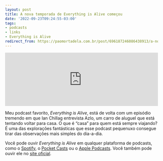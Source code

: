 ```yaml
---
layout: post
title: A nova temporada de Everything is Alive começou
date: '2022-09-23T09:24:55-03:00'
tags:
- podcasts
- links
- Everything is Alive
redirect_from: https://paomortadela.com.br/post/696187246086438913/a-nova-temporada-de-everything-is-alive-come%C3%A7ou
---
```

<iframe allow="autoplay *; encrypted-media *; fullscreen *; clipboard-write" frameborder="0" height="175" style="width:100%;max-width:660px;overflow:hidden;background:transparent;" sandbox="allow-forms allow-popups allow-same-origin allow-scripts allow-storage-access-by-user-activation allow-top-navigation-by-user-activation" src="https://embed.podcasts.apple.com/br/podcast/alzo-rental-car/id1388419519?i=1000580143704"></iframe>

Meu podcast favorito, _Everything is Alive_, está de volta com um episódio tremendo em que Ian Chillag entrevista Azlo, um carro de aluguel que está tentando voltar para casa. O que é “casa” para quem está sempre viajando? É uma das explorações fantásticas que esse podcast pequenuxo consegue tirar das observações mais simples do dia-a-dia.

Você pode ouvir _Everything is Alive_ em qualquer plataforma de podcasts, como o [Spotify](https://open.spotify.com/show/4MZrQOVRxXjUDlLjT5UQvr), o [Pocket Casts](https://pca.st/pb2C) ou o [Apple Podcasts](https://itunes.apple.com/us/podcast/everything-is-alive/id1388419519?mt=2). Você também pode ouvir ele no [site oficial](https://www.everythingisalive.com).

